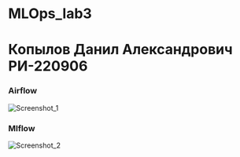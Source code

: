 # MLOps_lab3
# Копылов Данил Александрович РИ-220906
### Airflow 
![Screenshot_1](https://github.com/XYPMA-11/MLOps_lab3/assets/65775408/8308a968-cffb-47b0-a892-e95682cef943)
### Mlflow
![Screenshot_2](https://github.com/XYPMA-11/MLOps_lab3/assets/65775408/f563a456-6125-4c4e-a737-70e9dd5d9752)
